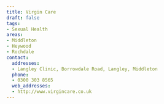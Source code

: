 ```yaml
---
title: Virgin Care
draft: false
tags:
- Sexual Health
areas:
- Middleton
- Heywood
- Rochdale
contact:
  addresses:
  - Langley Clinic, Borrowdale Road, Langley, Middleton
  phone:
  - 0300 303 8565
  web_addresses:
  - http://www.virgincare.co.uk
---
```


